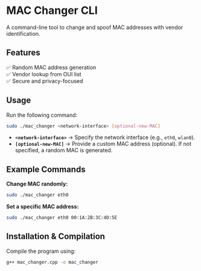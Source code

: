 # **MAC Changer CLI**  
A command-line tool to change and spoof MAC addresses with vendor identification.  

## **Features**  
✅ Random MAC address generation  
✅ Vendor lookup from OUI list  
✅ Secure and privacy-focused  

## **Usage**  
Run the following command:  
```sh
sudo ./mac_changer <network-interface> [optional-new-MAC]
```
- **`<network-interface>`** → Specify the network interface (e.g., `eth0`, `wlan0`).  
- **`[optional-new-MAC]`** → Provide a custom MAC address (optional). If not specified, a random MAC is generated.  

## **Example Commands**  
**Change MAC randomly:**  
```sh
sudo ./mac_changer eth0
```
**Set a specific MAC address:**  
```sh
sudo ./mac_changer eth0 00:1A:2B:3C:4D:5E
```

## **Installation & Compilation**  
Compile the program using:  
```sh
g++ mac_changer.cpp -o mac_changer
```

